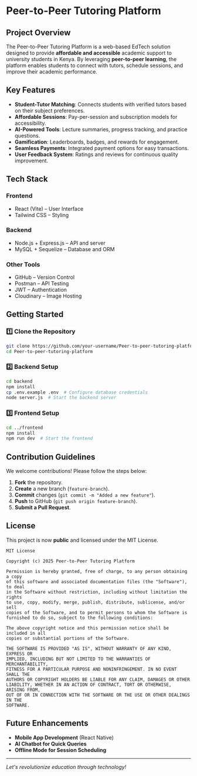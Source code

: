 # Peer-to-Peer Tutoring Platform

## Project Overview
The Peer-to-Peer Tutoring Platform is a web-based EdTech solution designed to provide **affordable and accessible** academic support to university students in Kenya. By leveraging **peer-to-peer learning**, the platform enables students to connect with tutors, schedule sessions, and improve their academic performance.

## Key Features
- **Student-Tutor Matching**: Connects students with verified tutors based on their subject preferences.
- **Affordable Sessions**: Pay-per-session and subscription models for accessibility.
- **AI-Powered Tools**: Lecture summaries, progress tracking, and practice questions.
- **Gamification**: Leaderboards, badges, and rewards for engagement.
- **Seamless Payments**: Integrated payment options for easy transactions.
- **User Feedback System**: Ratings and reviews for continuous quality improvement.

## Tech Stack
### Frontend
- React (Vite) – User Interface
- Tailwind CSS – Styling

### Backend
- Node.js + Express.js – API and server
- MySQL + Sequelize – Database and ORM

### Other Tools
- GitHub – Version Control
- Postman – API Testing
- JWT – Authentication
- Cloudinary – Image Hosting

## Getting Started
### 1️⃣ Clone the Repository
```bash
git clone https://github.com/your-username/Peer-to-peer-tutoring-platform.git
cd Peer-to-peer-tutoring-platform
```
### 2️⃣ Backend Setup
```bash
cd backend
npm install
cp .env.example .env  # Configure database credentials
node server.js  # Start the backend server
```
### 3️⃣ Frontend Setup
```bash
cd ../frontend
npm install
npm run dev  # Start the frontend
```

## Contribution Guidelines
We welcome contributions! Please follow the steps below:
1. **Fork** the repository.
2. **Create** a new branch (`feature-branch`).
3. **Commit** changes (`git commit -m "Added a new feature"`).
4. **Push** to GitHub (`git push origin feature-branch`).
5. **Submit a Pull Request**.

## License
This project is now **public** and licensed under the MIT License.

```
MIT License

Copyright (c) 2025 Peer-to-Peer Tutoring Platform

Permission is hereby granted, free of charge, to any person obtaining a copy
of this software and associated documentation files (the "Software"), to deal
in the Software without restriction, including without limitation the rights
to use, copy, modify, merge, publish, distribute, sublicense, and/or sell
copies of the Software, and to permit persons to whom the Software is
furnished to do so, subject to the following conditions:

The above copyright notice and this permission notice shall be included in all
copies or substantial portions of the Software.

THE SOFTWARE IS PROVIDED "AS IS", WITHOUT WARRANTY OF ANY KIND, EXPRESS OR
IMPLIED, INCLUDING BUT NOT LIMITED TO THE WARRANTIES OF MERCHANTABILITY,
FITNESS FOR A PARTICULAR PURPOSE AND NONINFRINGEMENT. IN NO EVENT SHALL THE
AUTHORS OR COPYRIGHT HOLDERS BE LIABLE FOR ANY CLAIM, DAMAGES OR OTHER
LIABILITY, WHETHER IN AN ACTION OF CONTRACT, TORT OR OTHERWISE, ARISING FROM,
OUT OF OR IN CONNECTION WITH THE SOFTWARE OR THE USE OR OTHER DEALINGS IN THE
SOFTWARE.
```

## Future Enhancements
- **Mobile App Development** (React Native)
- **AI Chatbot for Quick Queries**
- **Offline Mode for Session Scheduling**

---
*Let's revolutionize education through technology!*

